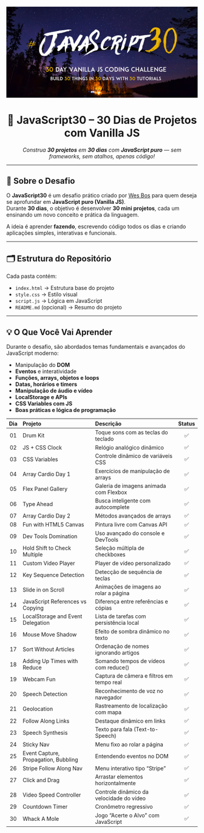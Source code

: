 <p align="center">
  <img src="./javascript30dias.png" alt="JavaScript 30 Days" width="700"/>
</p>

<h1 align="center">🚀 JavaScript30 – 30 Dias de Projetos com Vanilla JS</h1>

<p align="center">
  <em>Construa <strong>30 projetos</strong> em <strong>30 dias</strong> com <strong>JavaScript puro</strong> — sem frameworks, sem atalhos, apenas código!</em>
</p>

---

## 🧩 Sobre o Desafio

O **JavaScript30** é um desafio prático criado por [Wes Bos](https://javascript30.com/) para quem deseja se aprofundar em **JavaScript puro (Vanilla JS)**.  
Durante **30 dias**, o objetivo é desenvolver **30 mini projetos**, cada um ensinando um novo conceito e prática da linguagem.

A ideia é aprender **fazendo**, escrevendo código todos os dias e criando aplicações simples, interativas e funcionais.

---

## 🗂️ Estrutura do Repositório


Cada pasta contém:
- `index.html` → Estrutura base do projeto  
- `style.css` → Estilo visual  
- `script.js` → Lógica em JavaScript  
- `README.md` (opcional) → Resumo do projeto  

---

## 💡 O Que Você Vai Aprender

Durante o desafio, são abordados temas fundamentais e avançados do JavaScript moderno:

- Manipulação do **DOM**
- **Eventos** e interatividade
- **Funções, arrays, objetos e loops**
- **Datas, horários e timers**
- **Manipulação de áudio e vídeo**
- **LocalStorage e APIs**
- **CSS Variables com JS**
- **Boas práticas e lógica de programação**

| Dia | Projeto                              | Descrição                                 | Status |
| :-: | :----------------------------------- | :---------------------------------------- | :----: |
|  01 | Drum Kit                             | Toque sons com as teclas do teclado       |    ✅   |
|  02 | JS + CSS Clock                       | Relógio analógico dinâmico                |    ✅   |
|  03 | CSS Variables                        | Controle dinâmico de variáveis CSS        |    ✅   |
|  04 | Array Cardio Day 1                   | Exercícios de manipulação de arrays       |    ✅   |
|  05 | Flex Panel Gallery                   | Galeria de imagens animada com Flexbox    |    ✅   |
|  06 | Type Ahead                           | Busca inteligente com autocomplete        |    ✅   |
|  07 | Array Cardio Day 2                   | Métodos avançados de arrays               |    ✅   |
|  08 | Fun with HTML5 Canvas                | Pintura livre com Canvas API              |    ✅   |
|  09 | Dev Tools Domination                 | Uso avançado do console e DevTools        |    ✅   |
|  10 | Hold Shift to Check Multiple         | Seleção múltipla de checkboxes            |    ✅   |
|  11 | Custom Video Player                  | Player de vídeo personalizado             |    ✅   |
|  12 | Key Sequence Detection               | Detecção de sequência de teclas           |    ✅   |
|  13 | Slide in on Scroll                   | Animações de imagens ao rolar a página    |    ✅   |
|  14 | JavaScript References vs Copying     | Diferença entre referências e cópias      |    ✅   |
|  15 | LocalStorage and Event Delegation    | Lista de tarefas com persistência local   |    ✅   |
|  16 | Mouse Move Shadow                    | Efeito de sombra dinâmico no texto        |    ✅   |
|  17 | Sort Without Articles                | Ordenação de nomes ignorando artigos      |    ✅   |
|  18 | Adding Up Times with Reduce          | Somando tempos de vídeos com reduce()     |    ✅   |
|  19 | Webcam Fun                           | Captura de câmera e filtros em tempo real |    ✅   |
|  20 | Speech Detection                     | Reconhecimento de voz no navegador        |    ✅   |
|  21 | Geolocation                          | Rastreamento de localização com mapa      |    ✅   |
|  22 | Follow Along Links                   | Destaque dinâmico em links                |    ✅   |
|  23 | Speech Synthesis                     | Texto para fala (Text-to-Speech)          |    ✅   |
|  24 | Sticky Nav                           | Menu fixo ao rolar a página               |    ✅   |
|  25 | Event Capture, Propagation, Bubbling | Entendendo eventos no DOM                 |    ✅   |
|  26 | Stripe Follow Along Nav              | Menu interativo tipo “Stripe”             |    ✅   |
|  27 | Click and Drag                       | Arrastar elementos horizontalmente        |    ✅   |
|  28 | Video Speed Controller               | Controle dinâmico da velocidade do vídeo  |    ✅   |
|  29 | Countdown Timer                      | Cronômetro regressivo                     |    ✅   |
|  30 | Whack A Mole                         | Jogo “Acerte o Alvo” com JavaScript       |    ✅   |
